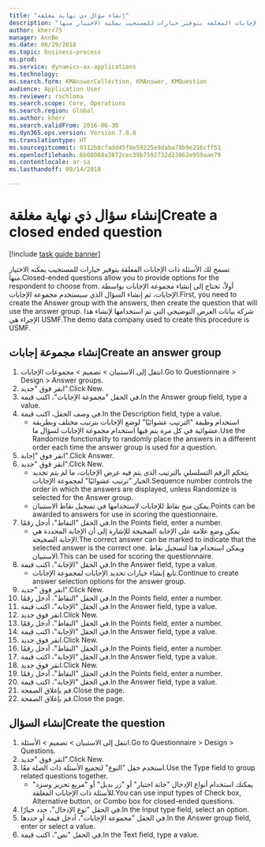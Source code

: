 ```yaml
--- 
title: "إنشاء سؤال ذي نهاية مغلقة"
description: "تسمح لك الأسئلة ذات الإجابات المغلقة بتوفير خيارات للمستجيب يمكنه الاختيار منها."
author: kherr75
manager: AnnBe
ms.date: 08/29/2018
ms.topic: business-process
ms.prod: 
ms.service: dynamics-ax-applications
ms.technology: 
ms.search.form: KMAnswerCollection, KMAnswer, KMQuestion
audience: Application User
ms.reviewer: rschloma
ms.search.scope: Core, Operations
ms.search.region: Global
ms.author: kherr
ms.search.validFrom: 2016-06-30
ms.dyn365.ops.version: Version 7.0.0
ms.translationtype: HT
ms.sourcegitcommit: 0312b8cfadd45f8e59225e9daba78b9e216cff51
ms.openlocfilehash: 6b08988a3872cec39b7592732d23862e959aae79
ms.contentlocale: ar-sa
ms.lasthandoff: 09/14/2018

---
```

# <a name="create-a-closed-ended-question"></a><span data-ttu-id="b21f3-103">إنشاء سؤال ذي نهاية مغلقة</span><span class="sxs-lookup"><span data-stu-id="b21f3-103">Create a closed ended question</span></span>

[!include [task guide banner](../../includes/task-guide-banner.md)]

<span data-ttu-id="b21f3-104">تسمح لك الأسئلة ذات الإجابات المغلقة بتوفير خيارات للمستجيب يمكنه الاختيار منها.</span><span class="sxs-lookup"><span data-stu-id="b21f3-104">Closed-ended questions allow you to provide options for the respondent to choose from.</span></span> <span data-ttu-id="b21f3-105">أولاً، تحتاج إلى إنشاء مجموعة الإجابات بواسطة الإجابات، ثم إنشاء السؤال الذي سيستخدم مجموعة الإجابات.</span><span class="sxs-lookup"><span data-stu-id="b21f3-105">First, you need to create the Answer group with the answers, then create the question that will use the answer group.</span></span> <span data-ttu-id="b21f3-106">شركة بيانات العرض التوضيحي التي تم استخدامها لإنشاء هذا الإجراء هي USMF.</span><span class="sxs-lookup"><span data-stu-id="b21f3-106">The demo data company used to create this procedure is USMF.</span></span>


## <a name="create-an-answer-group"></a><span data-ttu-id="b21f3-107">إنشاء مجموعة إجابات</span><span class="sxs-lookup"><span data-stu-id="b21f3-107">Create an answer group</span></span>
1. <span data-ttu-id="b21f3-108">انتقل إلى الاستبيان > تصميم > مجموعات الإجابات.</span><span class="sxs-lookup"><span data-stu-id="b21f3-108">Go to Questionnaire > Design > Answer groups.</span></span>
2. <span data-ttu-id="b21f3-109">انقر فوق "جديد".</span><span class="sxs-lookup"><span data-stu-id="b21f3-109">Click New.</span></span>
3. <span data-ttu-id="b21f3-110">في الحقل "مجموعة الإجابات"، اكتب قيمة.</span><span class="sxs-lookup"><span data-stu-id="b21f3-110">In the Answer group field, type a value.</span></span>
4. <span data-ttu-id="b21f3-111">في وصف الحقل، اكتب قيمة.</span><span class="sxs-lookup"><span data-stu-id="b21f3-111">In the Description field, type a value.</span></span>
    * <span data-ttu-id="b21f3-112">استخدام وظيفة "الترتيب عشوائيًا‬" لوضع الإجابات بترتيب مختلف وبطريقة عشوائية في كل مرة يتم فيها استخدام مجموعة الإجابات لسؤال ما.</span><span class="sxs-lookup"><span data-stu-id="b21f3-112">Use the Randomize functionality to randomly place the answers in a different order each time the answer group is used for a question.</span></span>  
5. <span data-ttu-id="b21f3-113">انقر فوق "إجابة".</span><span class="sxs-lookup"><span data-stu-id="b21f3-113">Click Answer.</span></span>
6. <span data-ttu-id="b21f3-114">انقر فوق "جديد".</span><span class="sxs-lookup"><span data-stu-id="b21f3-114">Click New.</span></span>
    * <span data-ttu-id="b21f3-115">يتحكم الرقم التسلسلي بالترتيب الذي يتم فيه عرض الإجابات، ما لم يتم تحديد الخيار "ترتيب عشوائيًا" لمجموعة الإجابات.</span><span class="sxs-lookup"><span data-stu-id="b21f3-115">Sequence number controls the order in which the answers are displayed, unless Randomize is selected for the Answer group.</span></span>  
    * <span data-ttu-id="b21f3-116">يمكن منح نقاط للإجابات لاستخدامها في تسجيل نقاط الاستبيان.</span><span class="sxs-lookup"><span data-stu-id="b21f3-116">Points can be awarded to answers for use in scoring the questionnaire.</span></span>  
7. <span data-ttu-id="b21f3-117">في الحقل "النقاط‬"، أدخل رقمًا.</span><span class="sxs-lookup"><span data-stu-id="b21f3-117">In the Points field, enter a number.</span></span>
    * <span data-ttu-id="b21f3-118">يمكن وضع علامة على الإجابة الصحيحة للإشارة إلى أن الإجابة المحددة هي الإجابة الصحيحة.</span><span class="sxs-lookup"><span data-stu-id="b21f3-118">The correct answer can be marked to indicate that the selected answer is the correct one.</span></span> <span data-ttu-id="b21f3-119">ويمكن استخدام هذا لتسجيل نقاط الاستبيان.</span><span class="sxs-lookup"><span data-stu-id="b21f3-119">This can be used for scoring the questionnaire.</span></span>  
8. <span data-ttu-id="b21f3-120">في الحقل "الإجابة‬"، اكتب قيمة.</span><span class="sxs-lookup"><span data-stu-id="b21f3-120">In the Answer field, type a value.</span></span>
    * <span data-ttu-id="b21f3-121">تابع إنشاء خيارات تحديد الإجابات لمجموعة الإجابات.</span><span class="sxs-lookup"><span data-stu-id="b21f3-121">Continue to create answer selection options for the answer group.</span></span>  
9. <span data-ttu-id="b21f3-122">انقر فوق "جديد".</span><span class="sxs-lookup"><span data-stu-id="b21f3-122">Click New.</span></span>
10. <span data-ttu-id="b21f3-123">في الحقل "النقاط‬"، أدخل رقمًا.</span><span class="sxs-lookup"><span data-stu-id="b21f3-123">In the Points field, enter a number.</span></span>
11. <span data-ttu-id="b21f3-124">في الحقل "الإجابة‬"، اكتب قيمة.</span><span class="sxs-lookup"><span data-stu-id="b21f3-124">In the Answer field, type a value.</span></span>
12. <span data-ttu-id="b21f3-125">انقر فوق جديد.</span><span class="sxs-lookup"><span data-stu-id="b21f3-125">Click New.</span></span>
13. <span data-ttu-id="b21f3-126">في الحقل "النقاط‬"، أدخل رقمًا.</span><span class="sxs-lookup"><span data-stu-id="b21f3-126">In the Points field, enter a number.</span></span>
14. <span data-ttu-id="b21f3-127">في الحقل "الإجابة‬"، اكتب قيمة.</span><span class="sxs-lookup"><span data-stu-id="b21f3-127">In the Answer field, type a value.</span></span>
15. <span data-ttu-id="b21f3-128">انقر فوق جديد.</span><span class="sxs-lookup"><span data-stu-id="b21f3-128">Click New.</span></span>
16. <span data-ttu-id="b21f3-129">في الحقل "النقاط‬"، أدخل رقمًا.</span><span class="sxs-lookup"><span data-stu-id="b21f3-129">In the Points field, enter a number.</span></span>
17. <span data-ttu-id="b21f3-130">في الحقل "الإجابة‬"، اكتب قيمة.</span><span class="sxs-lookup"><span data-stu-id="b21f3-130">In the Answer field, type a value.</span></span>
18. <span data-ttu-id="b21f3-131">انقر فوق جديد.</span><span class="sxs-lookup"><span data-stu-id="b21f3-131">Click New.</span></span>
19. <span data-ttu-id="b21f3-132">في الحقل "النقاط‬"، أدخل رقمًا.</span><span class="sxs-lookup"><span data-stu-id="b21f3-132">In the Points field, enter a number.</span></span>
20. <span data-ttu-id="b21f3-133">في الحقل "الإجابة‬"، اكتب قيمة.</span><span class="sxs-lookup"><span data-stu-id="b21f3-133">In the Answer field, type a value.</span></span>
21. <span data-ttu-id="b21f3-134">قم بإغلاق الصفحة.</span><span class="sxs-lookup"><span data-stu-id="b21f3-134">Close the page.</span></span>
22. <span data-ttu-id="b21f3-135">قم بإغلاق الصفحة.</span><span class="sxs-lookup"><span data-stu-id="b21f3-135">Close the page.</span></span>

## <a name="create-the-question"></a><span data-ttu-id="b21f3-136">إنشاء السؤال</span><span class="sxs-lookup"><span data-stu-id="b21f3-136">Create the question</span></span>
1. <span data-ttu-id="b21f3-137">انتقل إلى الاستبيان > تصميم > الأسئلة.</span><span class="sxs-lookup"><span data-stu-id="b21f3-137">Go to Questionnaire > Design > Questions.</span></span>
2. <span data-ttu-id="b21f3-138">انقر فوق "جديد".</span><span class="sxs-lookup"><span data-stu-id="b21f3-138">Click New.</span></span>
3. <span data-ttu-id="b21f3-139">استخدم حقل "النوع" لتجميع الأسئلة ذات الصلة معًا.</span><span class="sxs-lookup"><span data-stu-id="b21f3-139">Use the Type field to group related questions together.</span></span>
    * <span data-ttu-id="b21f3-140">يمكنك استخدام أنواع الإدخال "خانة اختيار" أو "زر بديل" أو "مربع تحرير وسرد‬" للأسئلة ذات الإجابات المغلقة.</span><span class="sxs-lookup"><span data-stu-id="b21f3-140">You can use input types of Check box, Alternative button, or Combo box for closed-ended questions.</span></span>  
4. <span data-ttu-id="b21f3-141">في الحقل "نوع الإدخال"، حدد خيارًا.</span><span class="sxs-lookup"><span data-stu-id="b21f3-141">In the Input type field, select an option.</span></span>
5. <span data-ttu-id="b21f3-142">في الحقل "مجموعة الإجابات"، أدخل قيمة أو حددها.</span><span class="sxs-lookup"><span data-stu-id="b21f3-142">In the Answer group field, enter or select a value.</span></span>
6. <span data-ttu-id="b21f3-143">في الحقل "نص"، اكتب قيمة.</span><span class="sxs-lookup"><span data-stu-id="b21f3-143">In the Text field, type a value.</span></span>


